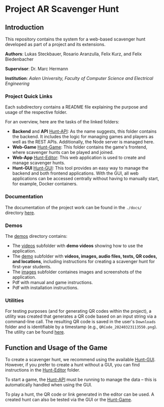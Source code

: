 # Project AR Scavenger Hunt

## Introduction

This repository contains the system for a web-based scavenger hunt developed as part of a project and its extensions.

**Authors**: Lukas Steckbauer, Rosario Aranzulla, Felix Kurz, and Felix Biedenbacher

**Supervisor**: Dr. Marc Hermann

**Institution**: _Aalen University, Faculty of Computer Science and Electrical Engineering_


### Project Quick Links

Each subdirectory contains a README file explaining the purpose and usage of the respective folder.

For an overview, here are the tasks of the linked folders:

- **Backend** and **API** [Hunt-API](src/be-hunt-api/Readme.md): As the name suggests, this folder contains the backend. It includes the logic for managing games and players as well as the REST APIs. Additionally, the Node server is managed here.
- **Web-Game** [Hunt-Game](src/fe-hunt-web-game/README.md): This folder contains the game's frontend, where scavenger hunts can be played and joined.
- **Web-App** [Hunt-Editor](src/fe-hunt-editor/README.md): This web application is used to create and manage scavenger hunts.
- **Hunt-GUI** [Hunt-GUI](src/fe-hunt-gui/README.md): This tool provides an easy way to manage the backend and both frontend applications. With the GUI, all web applications can be accessed centrally without having to manually start, for example, Docker containers.

### Documentation

The documentation of the project work can be found in the `./docs/` directory [here](docs/).

### Demos

The [demos](demos/) directory contains:
- The [videos](demos/videos) subfolder with **demo videos** showing how to use the application.
- The [demo](demos/demo_hunt) subfolder with **videos, images, audio files, texts, QR codes, and locations**, including instructions for creating a scavenger hunt for first-year students.
- The [images](demos/images) subfolder containes images and screenshots of the application.
- Pdf with manual and game instructions.
- Pdf with installation instructions.

### Utilities

For testing purposes (and for generating QR codes within the project), a utility was created that generates a QR code based on an input string via a command-line call. The resulting QR code is saved in the user's `Downloads` folder and is identifiable by a timestamp (e.g., `QRCode_20240323113550.png`). The utility can be found [here](utils/qrcode-generator/).

## Function and Usage of the Game

To create a scavenger hunt, we recommend using the available [Hunt-GUI](src/fe-hunt-gui/README.md). However, if you prefer to create a hunt without a GUI, you can find instructions in the [Hunt-Editor](src/fe-hunt-editor/README.md) folder.

To start a game, the [Hunt-API](src/be-hunt-api/README.md) must be running to manage the data – this is automatically handled when using the GUI.

To play a hunt, the QR code or link generated in the editor can be used. A created hunt can also be tested via the GUI or the [Hunt-Game](src/fe-hunt-web-game/README.md).
